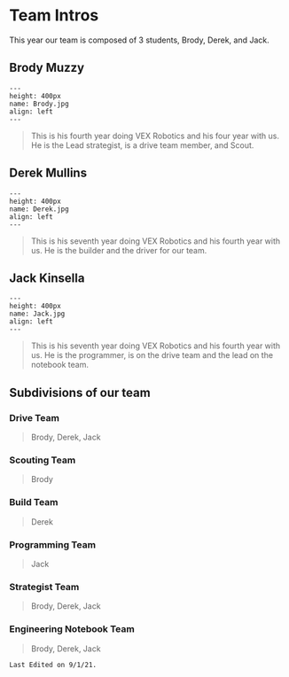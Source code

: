 # Team Intros
This year our team is composed of 3 students, Brody, Derek, and Jack. 

## Brody Muzzy
```{figure} ../../images/beginning/Brody.jpg
---
height: 400px
name: Brody.jpg
align: left
---
```

> This is his fourth year doing VEX Robotics and his four year with us. He is the Lead strategist, is a drive team member, and Scout. 

## Derek Mullins
```{figure} ../../images/beginning/Derek.jpg
---
height: 400px
name: Derek.jpg
align: left
---
```

> This is his seventh year doing VEX Robotics and his fourth year with us. He is the builder and the driver for our team.

## Jack Kinsella
```{figure} ../../images/beginning/Jack.jpg
---
height: 400px
name: Jack.jpg
align: left
---
```

> This is his seventh year doing VEX Robotics and his fourth year with us. He is the programmer, is on the drive team and the lead on the notebook team.

## Subdivisions of our team
### Drive Team
> Brody, Derek, Jack
### Scouting Team
> Brody 
### Build Team 
> Derek
### Programming Team
> Jack
### Strategist Team
> Brody, Derek, Jack
### Engineering Notebook Team
> Brody, Derek, Jack

```{important}
Last Edited on 9/1/21.
```